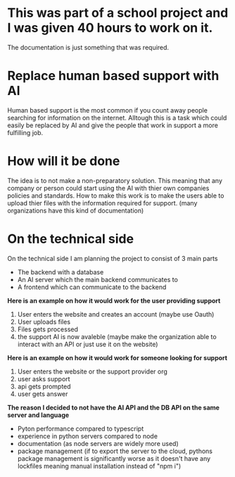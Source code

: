 # This was part of a school project and I was given 40 hours to work on it.
The documentation is just something that was required.

# Replace human based support with AI
Human based support is the most common if you count away people searching for information on the internet.
Alltough this is a task which could easily be replaced by AI and give the people that work in support a more fulfilling job.

# How will it be done
The idea is to not make a non-preparatory solution. This meaning that any company or person could start using the AI with thier own companies policies and standards.
How to make this work is to make the users able to upload thier files with the information required for support. 
(many organizations have this kind of documentation)

# On the technical side
On the technical side I am planning the project to consist of 3 main parts
- The backend with a database
- An AI server which the main backend communicates to
- A frontend which can communicate to the backend

**Here is an example on how it would work for the user providing support**
1. User enters the website and creates an account (maybe use Oauth)
2. User uploads files
3. Files gets processed
4. the support AI is now avaleble (maybe make the organization able to interact with an API or just use it on the website)

**Here is an example on how it would work for someone looking for support**
1. User enters the website or the support provider org
2. user asks support
3. api gets prompted
4. user gets answer

**The reason I decided to not have the AI API and the DB API on the same server and language**
- Pyton performance compared to typescript
- experience in python servers compared to node
- documentation (as node servers are widely more used)
- package management (if to export the server to the cloud, pythons package management is significantly worse as it doesn't have any lockfiles meaning manual installation instead of "npm i")
